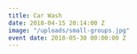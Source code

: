 ```yaml
---
title: Car Wash
date: 2018-04-15 20:14:00 Z
image: "/uploads/small-groups.jpg"
event date: 2018-05-30 00:00:00 Z
---
```



